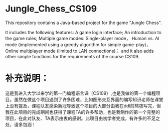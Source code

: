 # Jungle_Chess_CS109
This repository contains a Java-based project for the game "Jungle Chess".

It includes the following features:
A game login interface;
An introduction to the game rules;
Multiple game modes:
Single-player mode，
Human vs. AI mode (implemented using a greedy algorithm for simple game-play)，
Online multiplayer mode (limited to LAN connections)；
and it also adds other simple functions for the requirements of the course CS109.

# 补充说明：
这是我进入大学以来学的第一门编程语言课（CS109）,也是我做的第一个编程项目。虽然在做这个项目遇到了许多困难，比如图形交互界面的编写知识老师在课堂上没有提及，课程队友感染新冠导致这个项目的大部分由我在ddl前熬夜写完，但我在此项目的完成期间也获得了课程TA的许多帮助，也是我制作的第一个完整的项目，在此对队友、TA表示由衷的感谢。此项目由初学者完成，有许多的不足之处，请多包涵！


